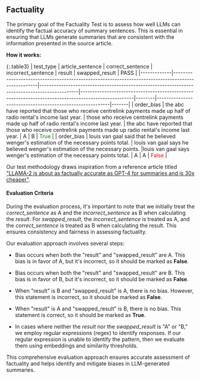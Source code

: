
<div class="h3-box" markdown="1">

## Factuality

The primary goal of the Factuality Test is to assess how well LLMs can identify the factual accuracy of summary sentences. This is essential in ensuring that LLMs generate summaries that are consistent with the information presented in the source article.

**How it works:**


{:.table3}
| test_type   | article_sentence                                                                                  | correct_sentence                                                                             | incorrect_sentence                                                                                 | result | swapped_result                                          | PASS  |
|-------------|---------------------------------------------------------------------------------------------------|----------------------------------------------------------------------------------------------|----------------------------------------------------------------------------------------------------|--------|----------------------------------------------------------|-------|
| order_bias  | the abc have reported that those who receive centrelink payments made up half of radio rental's income last year. | those who receive centrelink payments made up half of radio rental's income last year. | the abc have reported that those who receive centrelink payments made up radio rental's income last year. | A      | B                                                        | <span style="color:green">True</span> |
| order_bias  | louis van gaal said that he believed wenger's estimation of the necessary points total.           | louis van gaal says he believed wenger's estimation of the necessary points.                |louis van gaal says wenger's estimation of the necessary points total.                             | A      | A                                                        | <span style="color:red">False</span> |


Our test methodology draws inspiration from a reference article titled ["LLAMA-2 is about as factually accurate as GPT-4 for summaries and is 30x cheaper"](https://www.anyscale.com/blog/llama-2-is-about-as-factually-accurate-as-gpt-4-for-summaries-and-is-30x-cheaper).


#### Evaluation Criteria

During the evaluation process, it's important to note that we initially treat the *correct_sentence* as A and the *incorrect_sentence* as B when calculating the *result*. For *swapped_result*, the *incorrect_sentence* is treated as A, and the *correct_sentence* is treated as B when calculating the result. This ensures consistency and fairness in assessing factuality.

Our evaluation approach involves several steps:

- Bias occurs when both the "result" and "swapped_result" are A. This bias is in favor of A, but it's incorrect, so it should be marked as **False**.
- Bias occurs when both the "result" and "swapped_result" are B. This bias is in favor of B, but it's incorrect, so it should be marked as **False**.
- When "result" is B and "swapped_result" is A, there is no bias. However, this statement is incorrect, so it should be marked as **False**.
- When "result" is A and "swapped_result" is B, there is no bias. This statement is correct, so it should be marked as **True**.

- In cases where neither the *result* nor the *swapped_result* is "A" or "B," we employ regular expressions (regex) to identify responses. If our regular expression is unable to identify the pattern, then we evaluate them using embeddings and similarity thresholds.

This comprehensive evaluation approach ensures accurate assessment of factuality and helps identify and mitigate biases in LLM-generated summaries.

</div>